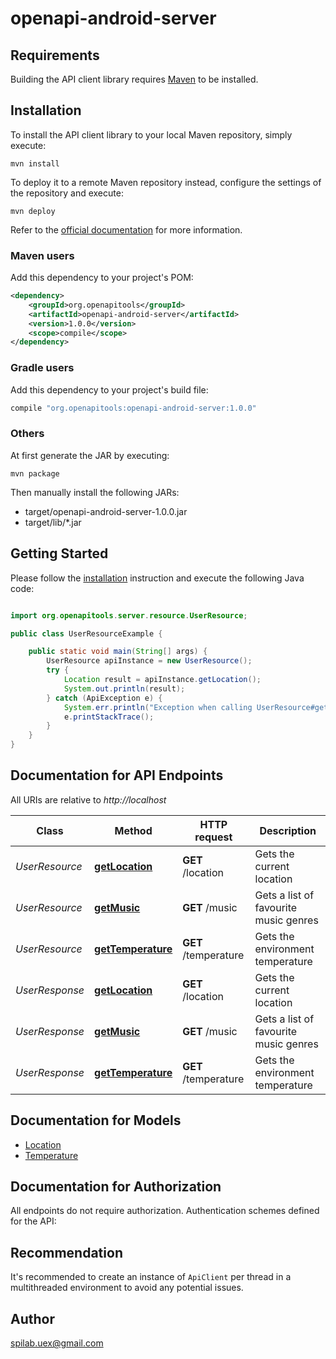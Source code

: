 # openapi-android-server

## Requirements

Building the API client library requires [Maven](https://maven.apache.org/) to be installed.

## Installation    

To install the API client library to your local Maven repository, simply execute:

```shell
mvn install
```

To deploy it to a remote Maven repository instead, configure the settings of the repository and execute:

```shell
mvn deploy
```

Refer to the [official documentation](https://maven.apache.org/plugins/maven-deploy-plugin/usage.html) for more information.

### Maven users

Add this dependency to your project's POM:

```xml
<dependency>
    <groupId>org.openapitools</groupId>
    <artifactId>openapi-android-server</artifactId>
    <version>1.0.0</version>
    <scope>compile</scope>
</dependency>
```

### Gradle users

Add this dependency to your project's build file:

```groovy
compile "org.openapitools:openapi-android-server:1.0.0"
```

### Others

At first generate the JAR by executing:

    mvn package

Then manually install the following JARs:

* target/openapi-android-server-1.0.0.jar
* target/lib/*.jar

## Getting Started

Please follow the [installation](#installation) instruction and execute the following Java code:

```java

import org.openapitools.server.resource.UserResource;

public class UserResourceExample {

    public static void main(String[] args) {
        UserResource apiInstance = new UserResource();
        try {
            Location result = apiInstance.getLocation();
            System.out.println(result);
        } catch (ApiException e) {
            System.err.println("Exception when calling UserResource#getLocation");
            e.printStackTrace();
        }
    }
}

```

## Documentation for API Endpoints

All URIs are relative to *http://localhost*

Class | Method | HTTP request | Description
------------ | ------------- | ------------- | -------------
*UserResource* | [**getLocation**](docs/UserResource.md#getLocation) | **GET** /location | Gets the current location
*UserResource* | [**getMusic**](docs/UserResource.md#getMusic) | **GET** /music | Gets a list of favourite music genres
*UserResource* | [**getTemperature**](docs/UserResource.md#getTemperature) | **GET** /temperature | Gets the environment temperature
*UserResponse* | [**getLocation**](docs/UserResponse.md#getLocation) | **GET** /location | Gets the current location
*UserResponse* | [**getMusic**](docs/UserResponse.md#getMusic) | **GET** /music | Gets a list of favourite music genres
*UserResponse* | [**getTemperature**](docs/UserResponse.md#getTemperature) | **GET** /temperature | Gets the environment temperature


## Documentation for Models

 - [Location](docs/Location.md)
 - [Temperature](docs/Temperature.md)


## Documentation for Authorization

All endpoints do not require authorization.
Authentication schemes defined for the API:

## Recommendation

It's recommended to create an instance of `ApiClient` per thread in a multithreaded environment to avoid any potential issues.

## Author

spilab.uex@gmail.com

